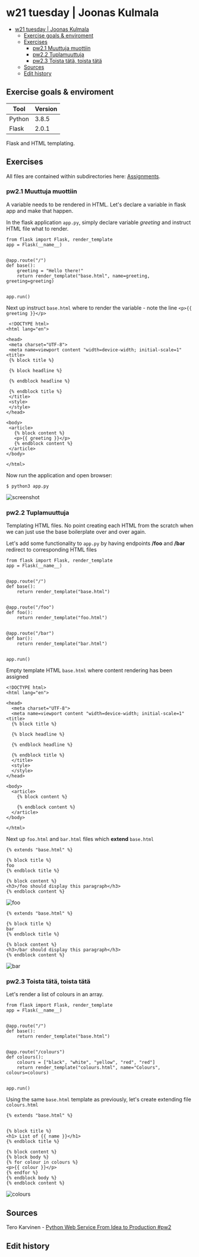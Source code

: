# w21 tuesday | Joonas Kulmala

- [w21 tuesday | Joonas Kulmala](#w21-tuesday--joonas-kulmala)
  - [Exercise goals & enviroment](#exercise-goals--enviroment)
  - [Exercises](#exercises)
    - [pw2.1 Muuttuja muottiin](#pw21-muuttuja-muottiin)
    - [pw2.2 Tuplamuuttuja](#pw22-tuplamuuttuja)
    - [pw2.3 Toista tätä, toista tätä](#pw23-toista-tätä-toista-tätä)
  - [Sources](#sources)
  - [Edit history](#edit-history)

## Exercise goals & enviroment

| Tool   | Version |
| ------ | ------- |
| Python | 3.8.5   |
| Flask  | 2.0.1   |

Flask and HTML templating.

## Exercises

All files are contained within subdirectories here: [Assignments](https://github.com/JoonasKulmala/Python-weppipalvelu/tree/main/w21/tuesday/Assignments).

### pw2.1 Muuttuja muottiin

A variable needs to be rendered in HTML. Let's declare a variable in flask app and make that happen.

In the flask application `app.py`, simply declare variable *greeting* and instruct HTML file what to render.

```
from flask import Flask, render_template
app = Flask(__name__)


@app.route("/")
def base():
    greeting = "Hello there!"
    return render_template("base.html", name=greeting, greeting=greeting)


app.run()
```

Next up instruct `base.html` where to render the variable - note the line `<p>{{ greeting }}</p>`

 ```
  <!DOCTYPE html>
<html lang="en">

<head>
  <meta charset="UTF-8">
  <meta name=viewport content "width=device-width; initial-scale=1" <title>
  {% block title %}

  {% block headline %}

  {% endblock headline %}

  {% endblock title %}
  </title>
  <style>
  </style>
</head>

<body>
  <article>
    {% block content %}
    <p>{{ greeting }}</p>
    {% endblock content %}
  </article>
</body>

</html>
 ```

 Now run the application and open browser:

    $ python3 app.py

![screenshot](Assignments/pw2.1/Resources/pw2.1_browser.png)

### pw2.2 Tuplamuuttuja

Templating HTML files. No point creating each HTML from the scratch when we can just use the base boilerplate over and over again.

Let's add some functionality to `app.py` by having endpoints **/foo** and **/bar** redirect to corresponding HTML files

```
from flask import Flask, render_template
app = Flask(__name__)


@app.route("/")
def base():
    return render_template("base.html")


@app.route("/foo")
def foo():
    return render_template("foo.html")


@app.route("/bar")
def bar():
    return render_template("bar.html")


app.run()
```

Empty template HTML `base.html` where content rendering has been assigned

```
<!DOCTYPE html>
<html lang="en">

<head>
  <meta charset="UTF-8">
  <meta name=viewport content "width=device-width; initial-scale=1" <title>
  {% block title %}

  {% block headline %}

  {% endblock headline %}

  {% endblock title %}
  </title>
  <style>
  </style>
</head>

<body>
  <article>
    {% block content %}

    {% endblock content %}
  </article>
</body>

</html>
```

Next up `foo.html` and `bar.html` files which **extend** `base.html`

```
{% extends "base.html" %}

{% block title %}
foo
{% endblock title %}

{% block content %}
<h3>/foo should display this paragraph</h3>
{% endblock content %}
```
![foo](Assignments/pw2.2/Resources/foo_browser.png)

```
{% extends "base.html" %}

{% block title %}
bar
{% endblock title %}

{% block content %}
<h3>/bar should display this paragraph</h3>
{% endblock content %}
```
![bar](Assignments/pw2.2/Resources/bar_html.png)

### pw2.3 Toista tätä, toista tätä

Let's render a list of colours in an array.

```
from flask import Flask, render_template
app = Flask(__name__)


@app.route("/")
def base():
    return render_template("base.html")


@app.route("/colours")
def colours():
    colours = ["black", "white", "yellow", "red", "red"]
    return render_template("colours.html", name="Colours", colours=colours)


app.run()
```

Using the same `base.html` template as previously, let's create extending file `colours.html`

```
{% extends "base.html" %}


{% block title %}
<h1> List of {{ name }}</h1>
{% endblock title %}

{% block content %}
{% block body %}
{% for colour in colours %}
<p>{{ colour }}</p>
{% endfor %}
{% endblock body %}
{% endblock content %}
```

![colours](Assignments/pw2.3/Resources/colours_browser.png)

## Sources

Tero Karvinen - [Python Web Service From Idea to Production #pw2](https://terokarvinen.com/2021/python-web-service-from-idea-to-production/#pw2-muotit-ja-lomakkeet)

## Edit history